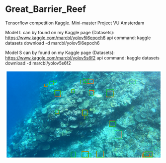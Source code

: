 # Great_Barrier_Reef
Tensorflow competition Kaggle. Mini-master Project VU Amsterdam

Model L can by found on my Kaggle page (Datasets): https://www.kaggle.com/marcbl/yolov5l6epoch6 
api command: kaggle datasets download -d marcbl/yolov5l6epoch6

Model S can by found on my Kaggle page (Datasets): https://www.kaggle.com/marcbl/yolov5s6f2
api command: kaggle datasets download -d marcbl/yolov5s6f2

![alt text](https://github.com/MarcB77/Great_Barrier_Reef/blob/master/prediction%20samples/iou_example.png)
